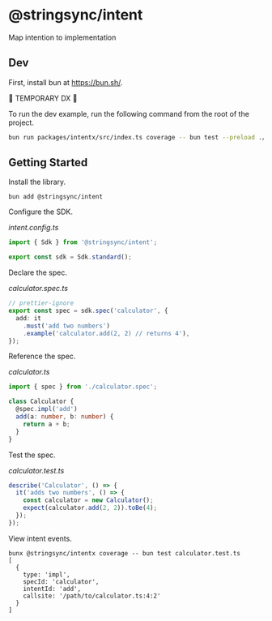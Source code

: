 # @stringsync/intent

Map intention to implementation

## Dev

First, install bun at https://bun.sh/.

🚨 TEMPORARY DX 🚨

To run the dev example, run the following command from the root of the project.

```sh
bun run packages/intentx/src/index.ts coverage -- bun test --preload ./examples/calculator/test.setup.ts examples/calculator
```

## Getting Started

Install the library.

```shell
bun add @stringsync/intent
```

Configure the SDK.

_intent.config.ts_

```ts
import { Sdk } from '@stringsync/intent';

export const sdk = Sdk.standard();
```

Declare the spec.

_calculator.spec.ts_

```ts
// prettier-ignore
export const spec = sdk.spec('calculator', {
  add: it
    .must('add two numbers')
    .example('calculator.add(2, 2) // returns 4'),
});
```

Reference the spec.

_calculator.ts_

```ts
import { spec } from './calculator.spec';

class Calculator {
  @spec.impl('add')
  add(a: number, b: number) {
    return a + b;
  }
}
```

Test the spec.

_calculator.test.ts_

```ts
describe('Calculator', () => {
  it('adds two numbers', () => {
    const calculator = new Calculator();
    expect(calculator.add(2, 2)).toBe(4);
  });
});
```

View intent events.

```shell
bunx @stringsync/intentx coverage -- bun test calculator.test.ts
[
  {
    type: 'impl',
    specId: 'calculator',
    intentId: 'add',
    callsite: '/path/to/calculator.ts:4:2'
  }
]
```
